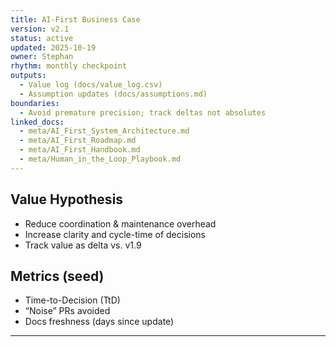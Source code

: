 ```yaml
---
title: AI-First Business Case
version: v2.1
status: active
updated: 2025-10-19
owner: Stephan
rhythm: monthly checkpoint
outputs:
  - Value log (docs/value_log.csv)
  - Assumption updates (docs/assumptions.md)
boundaries:
  - Avoid premature precision; track deltas not absolutes
linked_docs:
  - meta/AI_First_System_Architecture.md
  - meta/AI_First_Roadmap.md
  - meta/AI_First_Handbook.md
  - meta/Human_in_the_Loop_Playbook.md
---
```


## Value Hypothesis
- Reduce coordination & maintenance overhead
- Increase clarity and cycle-time of decisions
- Track value as delta vs. v1.9

## Metrics (seed)
- Time-to-Decision (TtD)
- “Noise” PRs avoided
- Docs freshness (days since update)
---
